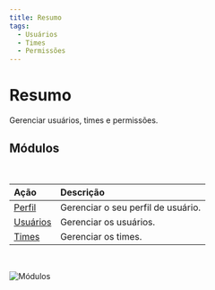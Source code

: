 ```yaml
---
title: Resumo
tags:
  - Usuários
  - Times
  - Permissões
---
```

# Resumo

Gerenciar usuários, times e permissões.

## Módulos
<br>

| Ação | Descrição |
| :--- | :--- |
| [Perfil](profile/) | Gerenciar o seu perfil de usuário. |
| [Usuários](users/) | Gerenciar os usuários. |
| [Times](teams/) | Gerenciar os times. |
<br>

   ![Módulos](https://cdn.phishx.io/phishx-docs/images/phishx_menu_04_people.webp)
